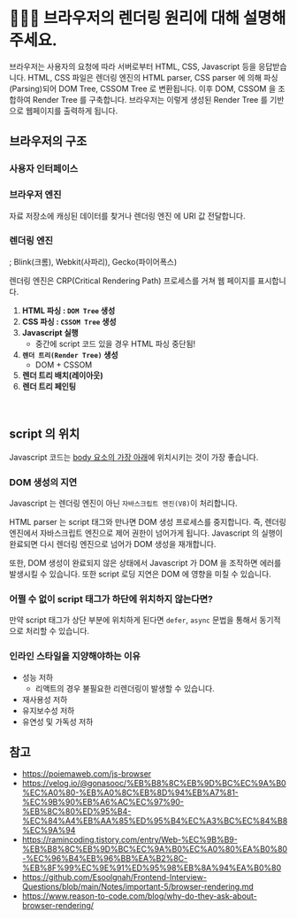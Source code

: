 # 💁🏻‍♂️ 브라우저의 렌더링 원리에 대해 설명해주세요.

브라우저는 사용자의 요청에 따라 서버로부터 HTML, CSS, Javascript 등을 응답받습니다. HTML, CSS 파일은 렌더링 엔진의 HTML parser, CSS parser 에 의해 파싱(Parsing)되어 DOM Tree, CSSOM Tree 로 변환됩니다. 이후 DOM, CSSOM 을 조합하여 Render Tree 를 구축합니다. 브라우저는 이렇게 생성된 Render Tree 를 기반으로 웹페이지를 출력하게 됩니다.

## 브라우저의 구조
### 사용자 인터페이스
### 브라우저 엔진
자료 저장소에 캐싱된 데이터를 찾거나 렌더링 엔진 에 URI 값 전달합니다.

### 렌더링 엔진
; Blink(크롬), Webkit(사파리), Gecko(파이어폭스)

렌더링 엔진은 CRP(Critical Rendering Path) 프로세스를 거쳐 웹 페이지를 표시합니다.
1. **HTML 파싱 : `DOM Tree` 생성**
2. **CSS 파싱 : `CSSOM Tree` 생성**
3. **Javascript 실행**
    - 중간에 script 코드 있을 경우 HTML 파싱 중단됨!
4. **`렌더 트리(Render Tree)` 생성**
    - DOM + CSSOM
5. **렌더 트리 배치(레이아웃)**
6. **렌더 트리 페인팅**
<br/>

## script 의 위치
Javascript 코드는 <u>body 요소의 가장 아래</u>에 위치시키는 것이 가장 좋습니다.

### DOM 생성의 지연
Javascript 는 렌더링 엔진이 아닌 `자바스크립트 엔진(V8)`이 처리합니다.

HTML parser 는 script 태그와 만나면 DOM 생성 프로세스를 중지합니다. 즉, 렌더링 엔진에서 자바스크립트 엔진으로 제어 권한이 넘어가게 됩니다. Javascript 의 실행이 완료되면 다시 렌더링 엔진으로 넘어가 DOM 생성을 재개합니다.

또한, DOM 생성이 완료되지 않은 상태에서 Javascript 가 DOM 을 조작하면 에러를 발생시킬 수 있습니다. 또한 script 로딩 지연은 DOM 에 영향을 미칠 수 있습니다.

### 어쩔 수 없이 script 태그가 하단에 위치하지 않는다면?
만약 script 태그가 상단 부분에 위치하게 된다면 `defer`, `async` 문법을 통해서 동기적으로 처리할 수 있습니다.

### 인라인 스타일을 지양해야하는 이유
- 성능 저하
  - 리액트의 경우 불필요한 리렌더링이 발생할 수 있습니다.
- 재사용성 저하
- 유지보수성 저하
- 유연성 및 가독성 저하

## 참고
- https://poiemaweb.com/js-browser
- https://velog.io/@gonasooc/%EB%B8%8C%EB%9D%BC%EC%9A%B0%EC%A0%80-%EB%A0%8C%EB%8D%94%EB%A7%81-%EC%9B%90%EB%A6%AC%EC%97%90-%EB%8C%80%ED%95%B4-%EC%84%A4%EB%AA%85%ED%95%B4%EC%A3%BC%EC%84%B8%EC%9A%94
- https://ramincoding.tistory.com/entry/Web-%EC%9B%B9-%EB%B8%8C%EB%9D%BC%EC%9A%B0%EC%A0%80%EA%B0%80-%EC%96%B4%EB%96%BB%EA%B2%8C-%EB%8F%99%EC%9E%91%ED%95%98%EB%8A%94%EA%B0%80
- https://github.com/Esoolgnah/Frontend-Interview-Questions/blob/main/Notes/important-5/browser-rendering.md
- https://www.reason-to-code.com/blog/why-do-they-ask-about-browser-rendering/